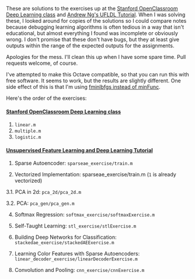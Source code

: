 These are solutions to the exercises up at the [Stanford OpenClassroom Deep Learning class](http://openclassroom.stanford.edu/MainFolder/CoursePage.php?course=DeepLearning) and [Andrew Ng's UFLDL Tutorial](http://ufldl.stanford.edu/wiki/index.php/UFLDL_Tutorial). When I was solving these, I looked around for copies of the solutions so I could compare notes because debugging learning algorithms is often tedious in a way that isn't educational, but almost everything I found was incomplete or obviously wrong. I don't promise that these don't have bugs, but they at least give outputs within the range of the expected outputs for the assignments.

Apologies for the mess. I'll clean this up when I have some spare time. Pull requests welcome, of course.

I've attempted to make this Octave compatible, so that you can run this with free software. It seems to work, but the results are slightly different. One side effect of this is that I'm using [fminlbfgs instead of minFunc](http://ufldl.stanford.edu/wiki/index.php/Fminlbfgs_Details).


Here's the order of the exercises:
#### [Stanford OpenClassroom Deep Learning class](http://openclassroom.stanford.edu/MainFolder/CoursePage.php?course=DeepLearning)
1. `linear.m`
2. `multiple.m`
3. `logistic.m`

#### [Unsupervised Feature Learning and Deep Learning Tutorial](http://ufldl.stanford.edu/wiki/index.php/UFLDL_Tutorial)
1. Sparse Autoencoder: `sparseae_exercise/train.m`

2. Vectorized Implementation: sparseae_exercise/train.m (`1` is already vectorized)

3.1. PCA in 2d: `pca_2d/pca_2d.m`

3.2. PCA: `pca_gen/pca_gen.m`

4. Softmax Regression: `softmax_exercise/softmaxExercise.m`

5. Self-Taught Learning: `stl_exercise/stlExercise.m`

6. Building Deep Networks for Classification: `stackedae_exercise/stackedAEExercise.m`

7. Learning Color Features with Sparse Autoencoders: `linear_decoder_exercise/linearDecoderExercise.m`

8. Convolution and Pooling: `cnn_exercise/cnnExercise.m`


